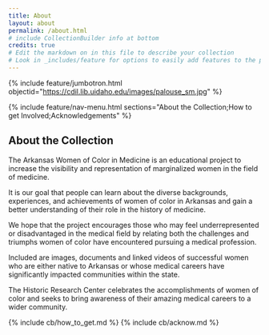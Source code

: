 ```yaml
---
title: About
layout: about
permalink: /about.html
# include CollectionBuilder info at bottom
credits: true
# Edit the markdown on in this file to describe your collection
# Look in _includes/feature for options to easily add features to the page
---
```


{% include feature/jumbotron.html objectid="https://cdil.lib.uidaho.edu/images/palouse_sm.jpg" %}

{% include feature/nav-menu.html sections="About the Collection;How to get Involved;Acknowledgements" %}

## About the Collection
The Arkansas Women of Color in Medicine is an educational project to increase the visibility and representation of marginalized women in the field of medicine.

It is our goal that people can learn about the diverse backgrounds, experiences, and achievements of women of color in Arkansas and gain a better understanding of their role in the history of medicine.

We hope that the project encourages those who may feel underrepresented or disadvantaged in the medical field by relating both the challenges and triumphs women of color have encountered pursuing a medical profession.

Included are images, documents and linked videos of successful women who are either native to Arkansas or whose medical careers have significantly impacted communities within the state.

The Historic Research Center celebrates the accomplishments of women of color and seeks to bring awareness of their amazing medical careers to a wider community.



<!-- IMPORTANT!!! DELETE this comment and the include below when you are finished editing this page for your collection. The include below introduces about page features. They will show up on your collection's about page until you delete it.  -->
{% include cb/how_to_get.md %} 
{% include cb/acknow.md %} 
